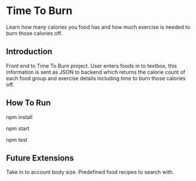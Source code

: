 # Time To Burn

Learn how many calories you food has and how much exercise is needed to burn those calories off.

## Introduction
Front end to Time To Burn project. User enters foods in to textbox, this information is sent as JSON to backend which returns the calorie count of each food group and exercise details including time to burn those calories off. 

## How To Run

npm install

npm start

npm test

## Future Extensions
Take in to account body size.
Predefined food recipes to search with.